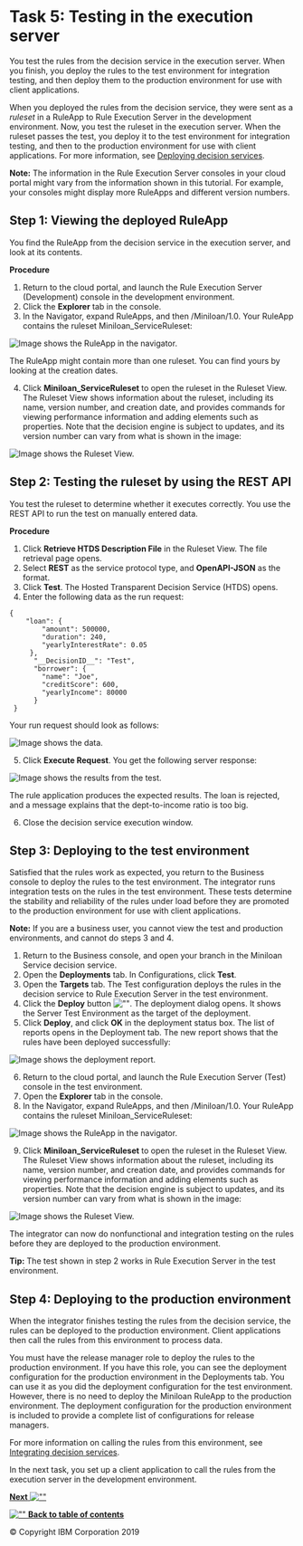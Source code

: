 # Task 5: Testing in the execution server

You test the rules from the decision service in the execution server. When you finish, you deploy the rules to the test environment for integration testing, and then deploy them to the production environment for use with client applications.

When you deployed the rules from the decision service, they were sent as a *ruleset* in a RuleApp to Rule Execution Server in the development environment. Now, you test the ruleset in the execution server. When the ruleset passes the test, you deploy it to the test environment for integration testing, and then to the production environment for use with client applications. For more information, see [Deploying decision services](https://www.ibm.com/support/knowledgecenter/SS7J8H/com.ibm.odm.cloud.deploy/topics/odm_cloud_deploy.html).

**Note:** The information in the Rule Execution Server consoles in your cloud portal might vary from the information shown in this tutorial. For example, your consoles might display more RuleApps and different version numbers.

## Step 1: Viewing the deployed RuleApp

You find the RuleApp from the decision service in the execution server, and look at its contents.

**Procedure**
1.   Return to the cloud portal, and launch the Rule Execution Server \(Development\) console in the development environment. 
2.   Click the **Explorer** tab in the console. 
3.   In the Navigator, expand RuleApps, and then /Miniloan/1.0. Your RuleApp contains the ruleset Miniloan\_ServiceRuleset:

![Image shows the RuleApp in the navigator.](../tut_cloud_getstart_ghimages/scrn_gs_res_nav.jpg)

The RuleApp might contain more than one ruleset. You can find yours by looking at the creation dates.

4.   Click **Miniloan\_ServiceRuleset** to open the ruleset in the Ruleset View. The Ruleset View shows information about the ruleset, including its name, version number, and creation date, and provides commands for viewing performance information and adding elements such as properties. Note that the decision engine is subject to updates, and its version number can vary from what is shown in the image:

![Image shows the Ruleset View.](../tut_cloud_getstart_ghimages/scrn_gs_res_rview.jpg)


## Step 2: Testing the ruleset by using the REST API

You test the ruleset to determine whether it executes correctly. You use the REST API to run the test on manually entered data.

**Procedure**
1.   Click **Retrieve HTDS Description File** in the Ruleset View. The file retrieval page opens.
2.   Select **REST** as the service protocol type, and **OpenAPI-JSON** as the format. 
3.   Click **Test**. The Hosted Transparent Decision Service \(HTDS\) opens.
4.   Enter the following data as the run request: 

    {
        "loan": {
            "amount": 500000,
            "duration": 240,
            "yearlyInterestRate": 0.05
         },
          "__DecisionID__": "Test",
          "borrower": {
            "name": "Joe",
            "creditScore": 600,
            "yearlyIncome": 80000
          }
     }
 
Your run request should look as follows:

![Image shows the data.](../tut_cloud_getstart_ghimages/scrn_gs_res_tresults.jpg)

5.   Click **Execute Request**. You get the following server response:

![Image shows the results from the test.](../tut_cloud_getstart_ghimages/scrn_gs_res_tresults2.jpg)

The rule application produces the expected results. The loan is rejected, and a message explains that the dept-to-income ratio is too big.

6.   Close the decision service execution window. 

## Step 3: Deploying to the test environment

Satisfied that the rules work as expected, you return to the Business console to deploy the rules to the test environment. The integrator runs integration tests on the rules in the test environment. These tests determine the stability and reliability of the rules under load before they are promoted to the production environment for use with client applications.

**Note:** If you are a business user, you cannot view the test and production environments, and cannot do steps 3 and 4.

1.   Return to the Business console, and open your branch in the Miniloan Service decision service. 
2.   Open the **Deployments** tab. In Configurations, click **Test**. 
3.   Open the **Targets** tab. The Test configuration deploys the rules in the decision service to Rule Execution Server in the test environment.
4.   Click the **Deploy** button ![""](../tut_cloud_getstart_ghimages/icon_gs_test_deploy.jpg). The deployment dialog opens. It shows the Server Test Environment as the target of the deployment.
5.   Click **Deploy**, and click **OK** in the deployment status box. The list of reports opens in the Deployment tab. The new report shows that the rules have been deployed successfully:

![Image shows the deployment report.](../tut_cloud_getstart_ghimages/scrn_gs_res_tdeply.jpg)

6.   Return to the cloud portal, and launch the Rule Execution Server \(Test\) console in the test environment. 
7.   Open the **Explorer** tab in the console. 
8.   In the Navigator, expand RuleApps, and then /Miniloan/1.0. Your RuleApp contains the ruleset Miniloan\_ServiceRuleset:

![Image shows the RuleApp in the navigator.](../tut_cloud_getstart_ghimages/scrn_gs_res_nav.jpg)

9.   Click **Miniloan\_ServiceRuleset** to open the ruleset in the Ruleset View. The Ruleset View shows information about the ruleset, including its name, version number, and creation date, and provides commands for viewing performance information and adding elements such as properties. Note that the decision engine is subject to updates, and its version number can vary from what is shown in the image:

![Image shows the Ruleset View.](../tut_cloud_getstart_ghimages/scrn_gs_res_rview.jpg)

The integrator can now do nonfunctional and integration testing on the rules before they are deployed to the production environment.

**Tip:** The test shown in step 2 works in Rule Execution Server in the test environment.


## Step 4: Deploying to the production environment

When the integrator finishes testing the rules from the decision service, the rules can be deployed to the production environment. Client applications then call the rules from this environment to process data.

You must have the release manager role to deploy the rules to the production environment. If you have this role, you can see the deployment configuration for the production environment in the Deployments tab. You can use it as you did the deployment configuration for the test environment. However, there is no need to deploy the Miniloan RuleApp to the production environment. The deployment configuration for the production environment is included to provide a complete list of configurations for release managers.

For more information on calling the rules from this environment, see [Integrating decision services](http://engtest01w.fr.eurolabs.ibm.com:9193/support/knowledgecenter/SS7J8H/com.ibm.odm.cloud.integrating/topics/odm_cloud_integrating.html).

In the next task, you set up a client application to call the rules from the execution server in the development environment.

[**Next** ![""](../tut_cloud_getstart_ghimages/next.jpg)](../tut_cloud_getstart_ghtopics/tut_cloud_getstart_app_lsn.md)

[![""](../tut_cloud_getstart_ghimages/home.jpg) **Back to table of contents**](../README.md)

© Copyright IBM Corporation 2019

